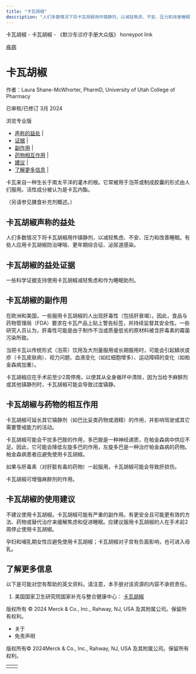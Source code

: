 ```yaml
---
title: "卡瓦胡椒"
description: "人们多数情况下将卡瓦胡椒用作镇静剂，以减轻焦虑、不安、压力和改善睡眠。有些人应用卡瓦胡椒防治哮喘、更年期综合征、泌尿道感染。"
---
```


﻿卡瓦胡椒 \- 卡瓦胡椒 \- 《默沙东诊疗手册大众版》 honeypot link



[疾病](https://www.merckmanuals.com/home/resourcespages/healthyliving_rel2.3)

# 卡瓦胡椒

作者：Laura Shane-McWhorter, PharmD, University of Utah College of Pharmacy

已审核/已修订 3月 2024

浏览专业版

- [声称的益处](#声称的益处_v61151967_zh) \|
- [证据](#证据_v61151970_zh) \|
- [副作用](#副作用_v61151973_zh) \|
- [药物相互作用](#药物相互作用_v61151978_zh) \|
- [建议](#建议_v61151981_zh) \|
- [了解更多信息](#了解更多信息_v88388435_zh) \|

卡瓦来自一种生长于南太平洋的灌木的根。它常被用于泡茶或制成胶囊的形式由人们服用。活性成分被认为是卡瓦内酯。

（另请参见膳食补充剂概述。）

## 卡瓦胡椒声称的益处

人们多数情况下将卡瓦胡椒用作镇静剂，以减轻焦虑、不安、压力和改善睡眠。有些人应用卡瓦胡椒防治哮喘、更年期综合征、泌尿道感染。

## 卡瓦胡椒的益处证据

一些科学证据支持使用卡瓦胡椒减轻焦虑和作为睡眠助剂。

## 卡瓦胡椒的副作用

在欧洲和美国，一些服用卡瓦胡椒的人出现肝毒性（包括肝衰竭）。因此，食品与药物管理局（FDA）要求在卡瓦产品上贴上警告标签，并持续监督其安全性。一些研究人员认为，肝毒性可能是由于制作不当或质量低劣的原材料被含肝毒素的霉菌污染所致。

当把卡瓦以传统形式（泡茶）饮用及大剂量服用或长期服用时，可能会引起鳞状皮疹（卡瓦皮肤病）、视力问题、血液变化（如红细胞增多）、运动障碍的变化（如帕金森病加重）。

卡瓦胡椒应在手术前至少2周停用，以使其从全身循环中清除，因为当给予麻醉剂或其他镇静剂时，卡瓦胡椒可能会导致过度镇静。

## 卡瓦胡椒与药物的相互作用

卡瓦胡椒可延长其它镇静剂（如巴比妥类药物或酒精）的作用，并影响驾驶或其它需要警戒能力的活动。

卡瓦胡椒可能会干扰多巴胺的作用，多巴胺是一种神经递质，在帕金森病中供应不足。因此，它可能会降低左旋多巴的作用，左旋多巴是一种治疗帕金森病的药物。帕金森病患者应避免使用卡瓦胡椒。

如果与肝毒素（对肝脏有毒的药物）一起服用，卡瓦胡椒可能会导致肝损伤。

卡瓦胡椒可增强麻醉剂的作用。

## 卡瓦胡椒的使用建议

不建议使用卡瓦胡椒。卡瓦胡椒可能有严重的副作用。有更安全且可能更有效的方法、药物或替代治疗来缓解焦虑和促进睡眠。应建议服用卡瓦胡椒的人在手术前2周停止使用卡瓦胡椒。

孕妇和哺乳期女性应避免使用卡瓦胡椒；卡瓦胡椒对子宫有负面影响，也可进入母乳。

## 了解更多信息

以下是可能对您有帮助的英文资料。请注意，本手册对该资源的内容不承担责任。

1. 美国国家卫生研究院国家补充与整合健康中心： [卡瓦胡椒](https://www.nccih.nih.gov/health/kava)




版权所有 © 2024
Merck & Co., Inc., Rahway, NJ, USA 及其附属公司。保留所有权利。

- 关于
- 免责声明

版权所有© 2024Merck & Co., Inc., Rahway, NJ, USA 及其附属公司。保留所有权利。

|     |     |
| --- | --- |
|  |  |